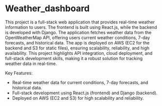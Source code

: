 # Weather_dashboard
This project is a full-stack web application that provides real-time weather information to users. The frontend is built using React.js, while the backend is developed with Django. The application fetches weather data from the OpenWeatherMap API, offering users current weather conditions, 7-day forecasts, and historical data. The app is deployed on AWS (EC2 for the backend and S3 for static files), ensuring scalability, reliability, and high availability. This project highlights API integration, cloud deployment, and full-stack development skills, making it a robust solution for tracking weather data in real-time.

Key Features:

- Real-time weather data for current conditions, 7-day forecasts, and historical data.
- Full-stack development using React.js (frontend) and Django (backend).
- Deployed on AWS (EC2 and S3) for high scalability and reliability.
